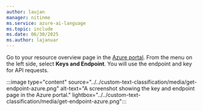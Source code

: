 ```yaml
---
author: laujan
manager: nitinme
ms.service: azure-ai-language
ms.topic: include
ms.date: 06/30/2025
ms.author: lajanuar
---
```


Go to your resource overview page in the [Azure portal](https://portal.azure.com/#home). From the menu on the left side, select **Keys and Endpoint**. You will use the endpoint and key for API requests. 

:::image type="content" source="../../custom-text-classification/media/get-endpoint-azure.png" alt-text="A screenshot showing the key and endpoint page in the Azure portal." lightbox="../../custom-text-classification/media/get-endpoint-azure.png":::
